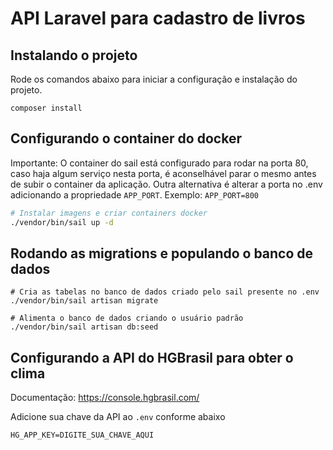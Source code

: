 # API Laravel para cadastro de livros

## Instalando o projeto

Rode os comandos abaixo para iniciar a configuração e instalação do projeto.

```
composer install
```

## Configurando o container do docker

Importante: O container do sail está configurado para rodar na porta 80, caso haja algum serviço nesta porta,
é aconselhável parar o mesmo antes de subir o container da aplicação.
Outra alternativa é alterar a porta no .env adicionando a propriedade `APP_PORT`.
Exemplo: `APP_PORT=800`

```bash
# Instalar imagens e criar containers docker
./vendor/bin/sail up -d
```

## Rodando as migrations e populando o banco de dados
```
# Cria as tabelas no banco de dados criado pelo sail presente no .env
./vendor/bin/sail artisan migrate

# Alimenta o banco de dados criando o usuário padrão
./vendor/bin/sail artisan db:seed
```

## Configurando a API do HGBrasil para obter o clima
Documentação: https://console.hgbrasil.com/

Adicione sua chave da API ao `.env` conforme abaixo

```
HG_APP_KEY=DIGITE_SUA_CHAVE_AQUI
```